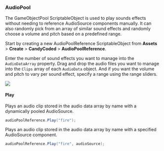 ### AudioPool

The GameObjectPool ScriptableObject is used to play sounds effects without needing to reference AudioSource components manually. It can also randomly pick from an array of similar sound effects and randomly choose a volume and pitch based on a predefined range.

Start by creating a new AudioPoolReference ScriptableObject from **Assets** > **Create** > **CandyCoded** > **AudioPoolReference**.

Enter the number of sound effects you want to manage into the `AudioDataArray` property. Drag and drop the audio files you want to manage into the `Clips` array of each `AudioData` object. And if you want the volume and pitch to vary per sound effect, specify a range using the range sliders.

![](https://i.imgur.com/uFZsxnm.png)

#### Play

Plays an audio clip stored in the audio data array by name with a dynamically pooled AudioSource.

```csharp
audioPoolReference.Play("fire");
```

Plays an audio clip stored in the audio data array by name with a specified AudioSource component.

```csharp
audioPoolReference.Play("fire", audioSource);
```
